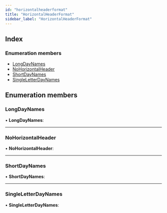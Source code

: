 ```yaml
---
id: "horizontalheaderformat"
title: "HorizontalHeaderFormat"
sidebar_label: "HorizontalHeaderFormat"
---
```


## Index

### Enumeration members

* [LongDayNames](horizontalheaderformat.md#longdaynames)
* [NoHorizontalHeader](horizontalheaderformat.md#nohorizontalheader)
* [ShortDayNames](horizontalheaderformat.md#shortdaynames)
* [SingleLetterDayNames](horizontalheaderformat.md#singleletterdaynames)

## Enumeration members

###  LongDayNames

• **LongDayNames**:

___

###  NoHorizontalHeader

• **NoHorizontalHeader**:

___

###  ShortDayNames

• **ShortDayNames**:

___

###  SingleLetterDayNames

• **SingleLetterDayNames**:
